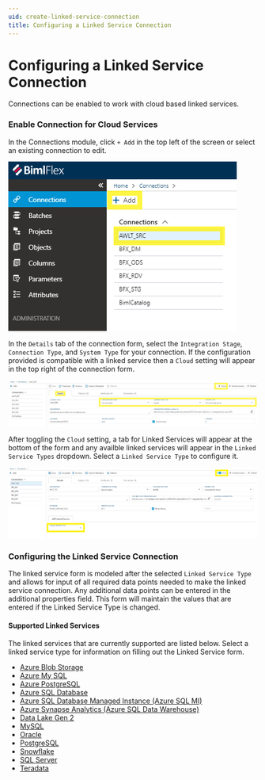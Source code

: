 ```yaml
---
uid: create-linked-service-connection
title: Configuring a Linked Service Connection
---
```

# Configuring a Linked Service Connection

[//]: # (TODO: Include a summary of Linked Service purpose and use in connections)

Connections can be enabled to work with cloud based linked services.

### Enable Connection for Cloud Services

In the Connections module, click `+ Add` in the top left of the screen or select an existing connection to edit.

![Connections Module Menu -center][connections-module-list]

In the `Details` tab of the connection form, select the `Integration Stage`, `Connection Type`, and `System Type` for your connection. If the configuration provided is compatible with a linked service then a `Cloud` setting will appear in the top right of the connection form.

![Connection Details Tab -center -50%][connections-details-tab]

After toggling the `Cloud` setting, a tab for Linked Services will appear at the bottom of the form and any availble linked services will appear in the `Linked Service Types` dropdown. Select a `Linked Service Type` to configure it.

![Linked Service Dropdown -center -50%][connections-linked-service-dropdown]

### Configuring the Linked Service Connection

The linked service form is modeled after the selected `Linked Service Type` and allows for input of all required data points needed to make the linked service connection. Any additional data points can be entered in the additional properties field. This form will maintain the values that are entered if the Linked Service Type is changed.

#### Supported Linked Services

The linked services that are currently supported are listed below. Select a linked service type for information on filling out the Linked Service form.

+ [Azure Blob Storage](linked-service-adf-blob-storage.md)
+ [Azure My SQL](linked-service-adf-azure-mysql.md)
+ [Azure PostgreSQL](linked-service-adf-azure-postgresql.md)
+ [Azure SQL Database](linked-service-adf-sql-database.md)
+ [Azure SQL Database Managed Instance (Azure SQL MI)](linked-service-adf-sqlmi.md)
+ [Azure Synapse Analytics (Azure SQL Data Warehouse)](linked-service-adf-sql-data-warehouse.md)
+ [Data Lake Gen 2](linked-service-adf-data-lake-gen-2.md)
+ [MySQL](linked-service-adf-mysql.md)
+ [Oracle](linked-service-adf-sql-server.md)
+ [PostgreSQL](linked-service-adf-sql-server.md)
+ [Snowflake](linked-service-snowflake.md)
+ [SQL Server](linked-service-adf-sql-server.md)
+ [Teradata](linked-service-adf-teradata.md)

[connections-module-list]: images/bimlflex-ss-app-connections-menu-list.png "Connections Module Menu"
[connections-details-tab]: images/bimlflex-ss-app-connections-details-tab.png "Connection Details Tab"
[connections-linked-service-dropdown]: images/bimlflex-ss-app-connections-cloud-linked-service-select-blank-highlighted.png "Linked Service Type Dropdown"
[akv]: images/bimlflex-ss-app-connections-akv.png "Azure Key Vault"
[akv-dd]: images/bimlflex-ss-app-connections-akv-dd.png "Azure Key Vault Drop Down"
